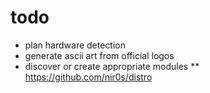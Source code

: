 # todo

* plan hardware detection
* generate ascii art from official logos
* discover or create appropriate modules
** https://github.com/nir0s/distro
